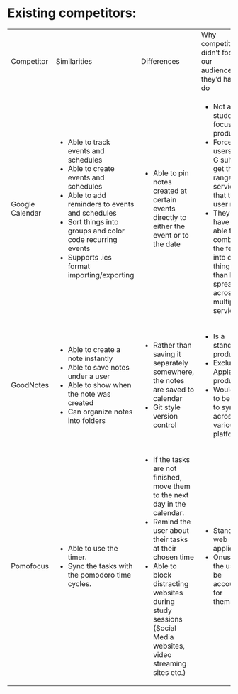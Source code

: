 # Existing competitors:

<table>
    <tr>
        <td>Competitor</td>
        <td>Similarities</td>
        <td>Differences</td>
        <td>Why competitors didn’t focus on our audience/what they’d have to do</td>
    </tr>
    <tr>
        <td>Google Calendar</td>
        <td>
            <ul>
                <li>Able to track events and schedules</li>
                <li>Able to create events and schedules</li>
                <li>Able to add reminders to events and schedules</li>
                <li>Sort things into groups and color code recurring events</li>
                <li>Supports .ics format importing/exporting</li>
            </ul>
        </td>
        <td>
            <ul>
                <li>Able to pin notes created at certain events directly to either the event or to the date</li>
            </ul>
        </td>
        <td>
            <ul>
                <li>Not a student focused product.</li>
                <li>Forces the users to use G suite to get the full range of services that the user needs.</li> 
                <li>They would have to be able to combine all the features into one thing rather than being spread across multiple services</li>
            </ul>
        </td>
    </tr>
    <tr>
        <td>GoodNotes</td>
        <td>
            <ul>
                <li>Able  to create a note instantly</li>
                <li>Able to save notes under a user</li>
                <li>Able to show when the note was created</li>
                <li>Can organize notes into folders</li>
            </ul>
        </td>
        <td>
            <ul>
                <li>Rather than saving it separately somewhere, the notes are saved to calendar</li>
                <li>Git style version control</li>
            </ul>
        </td>
        <td>
            <ul>
                <li>Is a standalone product</li>
                <li>Exclusive to Apple products</li>
                <li>Would need to be able to sync across various platforms.</li>
            </ul>
        </td>
    </tr>
    <tr>
        <td>Pomofocus</td>
        <td>
            <ul>
                <li>Able to use the timer.</li>
                <li>Sync the tasks with the pomodoro time cycles.</li>
            </ul>
        </td>
        <td>
            <ul>
                <li>If the tasks are not finished, move them to the next day in the calendar.</li>
                <li>Remind the user about their tasks at their chosen time</li>
                <li>Able to block distracting websites during study sessions (Social Media websites, video streaming sites etc.)</li>
            </ul>
        </td>
        <td>
            <ul>
                <li>Standalone web application</li>
                <li>Onus is on the user to be accountable for themselves</li>
            </ul>
        </td>
    </tr>
</table>